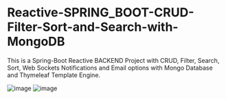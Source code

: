 # Reactive-SPRING_BOOT-CRUD-Filter-Sort-and-Search-with-MongoDB
This is a Spring-Boot Reactive BACKEND Project with CRUD, Filter, Search, Sort, Web Sockets Notifications and Email options with Mongo Database and Thymeleaf Template Engine.

![image](https://user-images.githubusercontent.com/94664667/218245293-bbeeb899-896d-4984-98fa-5c2c99cb79ad.png)
![image](https://user-images.githubusercontent.com/94664667/218245418-55f0ad76-37a1-4d6e-b90d-6daeeabc12e4.png)

